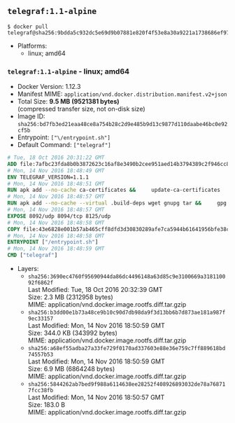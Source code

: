 ## `telegraf:1.1-alpine`

```console
$ docker pull telegraf@sha256:9bdda5c932dc5e69d9b07881e820f4f53e8a30a9221a1738686ef974424ef58f
```

-	Platforms:
	-	linux; amd64

### `telegraf:1.1-alpine` - linux; amd64

-	Docker Version: 1.12.3
-	Manifest MIME: `application/vnd.docker.distribution.manifest.v2+json`
-	Total Size: **9.5 MB (9521381 bytes)**  
	(compressed transfer size, not on-disk size)
-	Image ID: `sha256:bd7fb3ed21eaa48ce8a754b28c2d9e485b9d13c9877d110daabe46bc0e92cf5b`
-	Entrypoint: `["\/entrypoint.sh"]`
-	Default Command: `["telegraf"]`

```dockerfile
# Tue, 18 Oct 2016 20:31:22 GMT
ADD file:7afbc23fda8b0b3872623c16af8e3490b2cee951aed14b3794389c2f946cc8c7 in / 
# Mon, 14 Nov 2016 18:48:49 GMT
ENV TELEGRAF_VERSION=1.1.1
# Mon, 14 Nov 2016 18:48:51 GMT
RUN apk add --no-cache ca-certificates &&     update-ca-certificates
# Mon, 14 Nov 2016 18:48:57 GMT
RUN apk add --no-cache --virtual .build-deps wget gnupg tar &&     gpg --keyserver hkp://ha.pool.sks-keyservers.net         --recv-keys 05CE15085FC09D18E99EFB22684A14CF2582E0C5 &&     wget -q https://dl.influxdata.com/telegraf/releases/telegraf-${TELEGRAF_VERSION}-static_linux_amd64.tar.gz.asc &&     wget -q https://dl.influxdata.com/telegraf/releases/telegraf-${TELEGRAF_VERSION}-static_linux_amd64.tar.gz &&     gpg --batch --verify telegraf-${TELEGRAF_VERSION}-static_linux_amd64.tar.gz.asc telegraf-${TELEGRAF_VERSION}-static_linux_amd64.tar.gz &&     mkdir -p /usr/src /etc/telegraf &&     tar -C /usr/src -xzf telegraf-${TELEGRAF_VERSION}-static_linux_amd64.tar.gz &&     mv /usr/src/telegraf*/telegraf.conf /etc/telegraf/ &&     chmod +x /usr/src/telegraf*/* &&     cp -a /usr/src/telegraf*/* /usr/bin/ &&     rm -rf *.tar.gz* /usr/src /root/.gnupg &&     apk del .build-deps
# Mon, 14 Nov 2016 18:48:57 GMT
EXPOSE 8092/udp 8094/tcp 8125/udp
# Mon, 14 Nov 2016 18:48:58 GMT
COPY file:43e6828e001b57ab465cff8dfd3d30830289afe7ca5944b61641956bfe38cd1c in /entrypoint.sh 
# Mon, 14 Nov 2016 18:48:58 GMT
ENTRYPOINT ["/entrypoint.sh"]
# Mon, 14 Nov 2016 18:48:59 GMT
CMD ["telegraf"]
```

-	Layers:
	-	`sha256:3690ec4760f95690944da86dc4496148a63d85c9e3100669a318110092f6862f`  
		Last Modified: Tue, 18 Oct 2016 20:32:39 GMT  
		Size: 2.3 MB (2312958 bytes)  
		MIME: application/vnd.docker.image.rootfs.diff.tar.gzip
	-	`sha256:b3dd00e1b73a48ce9b10c90d7db98da9f3d13bb6b7d873ae181a987f9ec33157`  
		Last Modified: Mon, 14 Nov 2016 18:50:59 GMT  
		Size: 344.0 KB (343992 bytes)  
		MIME: application/vnd.docker.image.rootfs.diff.tar.gzip
	-	`sha256:a68ef55adba27a33fe729f0170ad337603e88e36e759c7ff889618bd74557b53`  
		Last Modified: Mon, 14 Nov 2016 18:50:59 GMT  
		Size: 6.9 MB (6864248 bytes)  
		MIME: application/vnd.docker.image.rootfs.diff.tar.gzip
	-	`sha256:5844262ab7bed9f988a6114638ee28252f408926893032de78a768717fcc38fb`  
		Last Modified: Mon, 14 Nov 2016 18:50:57 GMT  
		Size: 183.0 B  
		MIME: application/vnd.docker.image.rootfs.diff.tar.gzip
